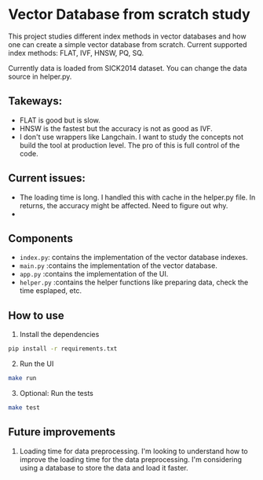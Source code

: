 # Vector Database from scratch study
This project studies different index methods in vector databases and how one can create a simple vector database from scratch.
Current supported index methods: FLAT, IVF, HNSW, PQ, SQ. 

Currently data is loaded from SICK2014 dataset. You can change the data source in helper.py.

## Takeways: 
- FLAT is good but is slow. 
- HNSW is the fastest but the accuracy is not as good as IVF.
- I don't use wrappers like Langchain. I want to study the concepts not build the tool at production level. The pro of this is full control of the code.

## Current issues: 
- The loading time is long. I handled this with cache in the helper.py file. In returns, the accuracy might be affected. Need to figure out why. 
- 

## Components
- `index.py`: contains the implementation of the vector database indexes.
- `main.py` :contains the implementation of the vector database.
- `app.py` :contains the implementation of the UI.
- `helper.py` :contains the helper functions like preparing data, check the time esplaped, etc.

## How to use 

1. Install the dependencies
```bash
pip install -r requirements.txt
```

2. Run the UI 
```bash
make run
```

3. Optional: Run the tests
```bash
make test
```

<!-- ## DevOps
### Building and running your application

When you're ready, start your application by running:
`docker compose up --build`.

Your application will be available at http://localhost:5002.

### Deploying your application to the cloud

First, build your image, e.g.: `docker build -t myapp .`.
If your cloud uses a different CPU architecture than your development
machine (e.g., you are on a Mac M1 and your cloud provider is amd64),
you'll want to build the image for that platform, e.g.:
`docker build --platform=linux/amd64 -t myapp .`.

Then, push it to your registry, e.g. `docker push myregistry.com/myapp`.

Consult Docker's [getting started](https://docs.docker.com/go/get-started-sharing/)
docs for more detail on building and pushing.

### References
* [Docker's Python guide](https://docs.docker.com/language/python/) -->

## Future improvements
1. Loading time for data preprocessing. I'm looking to understand how to improve the loading time for the data preprocessing. I'm considering using a database to store the data and load it faster.